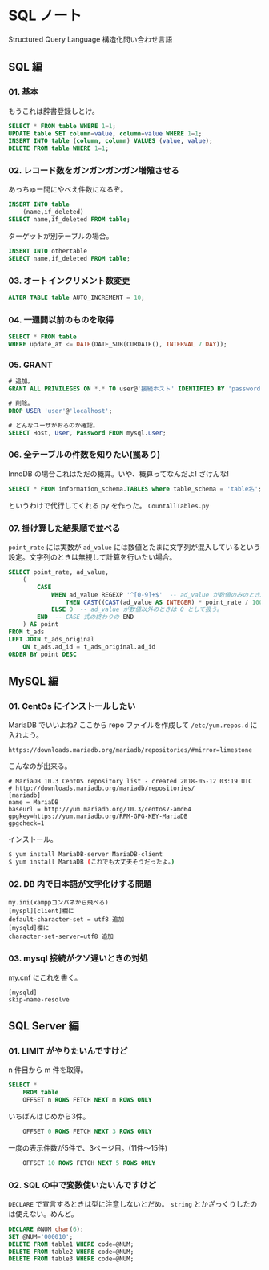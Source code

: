 
# SQL ノート

Structured Query Language 構造化問い合わせ言語


## SQL 編

### 01. 基本

もうこれは辞書登録しとけ。

```sql
SELECT * FROM table WHERE 1=1;
UPDATE table SET column=value, column=value WHERE 1=1;
INSERT INTO table (column, column) VALUES (value, value);
DELETE FROM table WHERE 1=1;
```

### 02. レコード数をガンガンガンガン増殖させる

あっちゅー間にやべえ件数になるぞ。

```sql
INSERT INTO table
    (name,if_deleted) 
SELECT name,if_deleted FROM table;
```

ターゲットが別テーブルの場合。

```sql
INSERT INTO othertable
SELECT name,if_deleted FROM table;
```

### 03. オートインクリメント数変更

```sql
ALTER TABLE table AUTO_INCREMENT = 10;
```

### 04. 一週間以前のものを取得

```sql
SELECT * FROM table
WHERE update_at <= DATE(DATE_SUB(CURDATE(), INTERVAL 7 DAY));
```

### 05. GRANT

```sql
# 追加。
GRANT ALL PRIVILEGES ON *.* TO user@'接続ホスト' IDENTIFIED BY 'password';

# 削除。
DROP USER 'user'@'localhost';

# どんなユーザがおるのか確認。
SELECT Host, User, Password FROM mysql.user;
```

### 06. 全テーブルの件数を知りたい(罠あり)

InnoDB の場合これはただの概算。いや、概算ってなんだよ! ざけんな!

```sql
SELECT * FROM information_schema.TABLES where table_schema = 'table名';
```

というわけで代行してくれる py を作った。 `CountAllTables.py`


### 07. 掛け算した結果順で並べる

`point_rate` には実数が `ad_value` には数値とたまに文字列が混入しているという設定。文字列のときは無視して計算を行いたい場合。

```sql
SELECT point_rate, ad_value,
    (
        CASE
            WHEN ad_value REGEXP '^[0-9]+$'  -- ad_value が数値のみのとき……
                THEN CAST((CAST(ad_value AS INTEGER) * point_rate / 100) AS INTEGER)  -- rate とかけて結果を出す。
            ELSE 0  -- ad_value が数値以外のときは 0 として扱う。
        END  -- CASE 式の終わりの END
    ) AS point
FROM t_ads
LEFT JOIN t_ads_original
    ON t_ads.ad_id = t_ads_original.ad_id
ORDER BY point DESC
```


## MySQL 編

### 01. CentOs にインストールしたい

MariaDB でいいよね? ここから repo ファイルを作成して `/etc/yum.repos.d` に入れよう。

```
https://downloads.mariadb.org/mariadb/repositories/#mirror=limestone
```

こんなのが出来る。

```
# MariaDB 10.3 CentOS repository list - created 2018-05-12 03:19 UTC
# http://downloads.mariadb.org/mariadb/repositories/
[mariadb]
name = MariaDB
baseurl = http://yum.mariadb.org/10.3/centos7-amd64
gpgkey=https://yum.mariadb.org/RPM-GPG-KEY-MariaDB
gpgcheck=1
```

インストール。

```bash
$ yum install MariaDB-server MariaDB-client
$ yum install MariaDB (これでも大丈夫そうだったよ。)
```

### 02. DB 内で日本語が文字化けする問題

```
my.ini(xamppコンパネから飛べる)
[myspl][client]欄に
default-character-set = utf8 追加
[mysqld]欄に
character-set-server=utf8 追加
```

### 03. mysql 接続がクソ遅いときの対処

my.cnf にこれを書く。

```
[mysqld]
skip-name-resolve
```


## SQL Server 編

### 01. LIMIT がやりたいんですけど

n 件目から m 件を取得。

```sql
SELECT *
    FROM table
    OFFSET n ROWS FETCH NEXT m ROWS ONLY
```

いちばんはじめから3件。

```sql
    OFFSET 0 ROWS FETCH NEXT 3 ROWS ONLY
```

一度の表示件数が5件で、3ページ目。(11件〜15件)

```sql
    OFFSET 10 ROWS FETCH NEXT 5 ROWS ONLY
```

### 02. SQL の中で変数使いたいんですけど

`DECLARE` で宣言するときは型に注意しないとだめ。 `string` とかざっくりしたのは使えない。めんど。

```sql
DECLARE @NUM char(6);
SET @NUM='000010';
DELETE FROM table1 WHERE code=@NUM;
DELETE FROM table2 WHERE code=@NUM;
DELETE FROM table3 WHERE code=@NUM;
```
